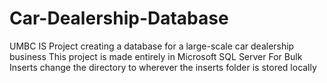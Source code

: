 # Car-Dealership-Database
UMBC IS Project creating a database for a large-scale car dealership business
This project is made entirely in Microsoft SQL Server
For Bulk Inserts change the directory to wherever the inserts folder is stored locally 
